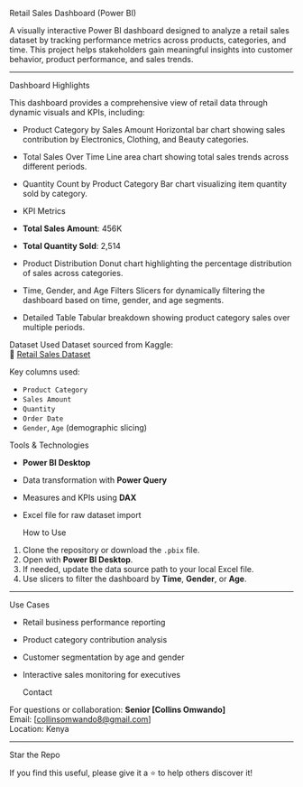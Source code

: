  Retail Sales Dashboard (Power BI)

A visually interactive Power BI dashboard designed to analyze a retail sales dataset by tracking performance metrics across products, categories, and time. This project helps stakeholders gain meaningful insights into customer behavior, product performance, and sales trends.

---

 Dashboard Highlights

This dashboard provides a comprehensive view of retail data through dynamic visuals and KPIs, including:

- Product Category by Sales Amount
  Horizontal bar chart showing sales contribution by Electronics, Clothing, and Beauty categories.

- Total Sales Over Time
  Line area chart showing total sales trends across different periods.

- Quantity Count by Product Category 
  Bar chart visualizing item quantity sold by category.

-  KPI Metrics 
  - **Total Sales Amount**: 456K  
  - **Total Quantity Sold**: 2,514

- Product Distribution 
  Donut chart highlighting the percentage distribution of sales across categories.

- Time, Gender, and Age Filters
  Slicers for dynamically filtering the dashboard based on time, gender, and age segments.

- Detailed Table 
  Tabular breakdown showing product category sales over multiple periods.

 Dataset Used
Dataset sourced from Kaggle:  
🔗 [Retail Sales Dataset](https://www.kaggle.com/datasets/mohammadtalib786/retail-sales-dataset)

Key columns used:
- `Product Category`
- `Sales Amount`
- `Quantity`
- `Order Date`
- `Gender`, `Age` (demographic slicing)

Tools & Technologies
- **Power BI Desktop**
- Data transformation with **Power Query**
- Measures and KPIs using **DAX**
- Excel file for raw dataset import

    How to Use

1. Clone the repository or download the `.pbix` file.
2. Open with **Power BI Desktop**.
3. If needed, update the data source path to your local Excel file.
4. Use slicers to filter the dashboard by **Time**, **Gender**, or **Age**.

---

  Use Cases

- Retail business performance reporting
- Product category contribution analysis
- Customer segmentation by age and gender
- Interactive sales monitoring for executives

  Contact

For questions or collaboration:
**Senior [Collins Omwando]**  
Email: [collinsomwando8@gmail.com]  
Location: Kenya

---

Star the Repo

If you find this useful, please give it a ⭐️ to help others discover it!
